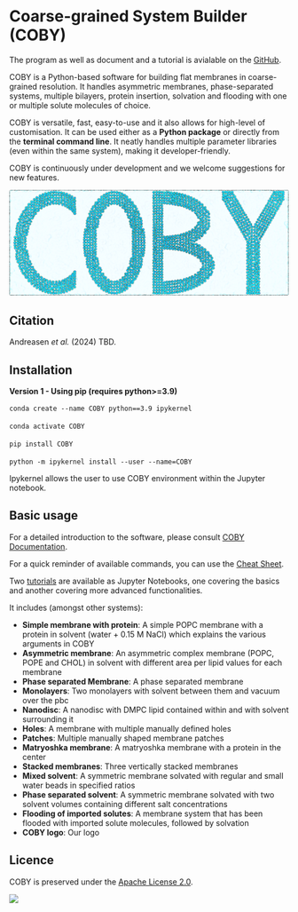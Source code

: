 # Coarse-grained System Builder (COBY)

The program as well as document and a tutorial is avialable on the [GitHub](https://github.com/MikkelDA/COBY).

COBY is a Python-based software for building flat membranes in coarse-grained resolution. It handles asymmetric membranes, phase-separated systems, multiple bilayers, protein insertion, solvation and flooding with one or multiple solute molecules of choice.

COBY is versatile, fast, easy-to-use and it also allows for high-level of customisation. It can be used either as a **Python package** or directly from the **terminal command line**. It neatly handles multiple parameter libraries (even within the same system), making it developer-friendly. 

COBY is continuously under development and we welcome suggestions for new features. 

![](https://github.com/MikkelDA/COBY/raw/master/figures/COBY_Logo.png)

## Citation

Andreasen _et al._ (2024) TBD.

## Installation 

**Version 1 - Using pip (requires python>=3.9)**

    conda create --name COBY python==3.9 ipykernel

    conda activate COBY

    pip install COBY

    python -m ipykernel install --user --name=COBY

Ipykernel allows the user to use COBY environment within the Jupyter notebook.

## Basic usage 

For a detailed introduction to the software, please consult [COBY Documentation](https://github.com/MikkelDA/COBY/blob/master/COBY_Documentation.pdf).

For a quick reminder of available commands, you can use the [Cheat Sheet](https://github.com/MikkelDA/COBY/blob/master/COBY_CHEAT_SHEET.pdf).

Two [tutorials](https://github.com/MikkelDA/COBY/tree/master/Tutorial) are available as Jupyter Notebooks, one covering the basics and another covering more advanced functionalities.

It includes (amongst other systems):

* **Simple membrane with protein**: A simple POPC membrane with a protein in solvent (water + 0.15 M NaCl) which explains the various arguments in COBY
* **Asymmetric membrane**: An asymmetric complex membrane (POPC, POPE and CHOL) in solvent with different area per lipid values for each membrane
* **Phase separated Membrane**: A phase separated membrane
* **Monolayers**: Two monolayers with solvent between them and vacuum over the pbc
* **Nanodisc**: A nanodisc with DMPC lipid contained within and with solvent surrounding it
* **Holes**: A membrane with multiple manually defined holes
* **Patches**: Multiple manually shaped membrane patches
* **Matryoshka membrane**: A matryoshka membrane with a protein in the center
* **Stacked membranes**: Three vertically stacked membranes
* **Mixed solvent**: A symmetric membrane solvated with regular and small water beads in specified ratios
* **Phase separated solvent**: A symmetric membrane solvated with two solvent volumes containing different salt concentrations
* **Flooding of imported solutes**: A membrane system that has been flooded with imported solute molecules, followed by solvation
* **COBY logo**: Our logo

## Licence

COBY is preserved under the [Apache License 2.0](https://github.com/MikkelDA/COBY/blob/main/LICENSE).

![](https://github.com/MikkelDA/COBY/raw/master/figures/membrane_protein.png)

